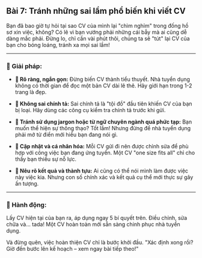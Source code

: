 ## Bài 7: Tránh những sai lầm phổ biến khi viết CV

Bạn đã bao giờ tự hỏi tại sao CV của mình lại "chìm nghỉm" trong đống hồ sơ xin việc, không? Có lẽ vì bạn vướng phải những cái bẫy mà ai cũng dễ dàng mắc phải. Đừng lo, chỉ cần vài phút thôi, chúng ta sẽ "tút" lại CV của bạn cho bóng loáng, tránh xa mọi sai lầm!

---

### 📌 Giải pháp:

- **🔹 Rõ ràng, ngắn gọn:** Đừng biến CV thành tiểu thuyết. Nhà tuyển dụng không có thời gian để đọc một bản CV dài lê thê. Hãy giới hạn trong 1-2 trang là đẹp.

- **🔹 Không sai chính tả:** Sai chính tả là "tội đồ" đầu tiên khiến CV của bạn bị loại. Hãy dùng các công cụ kiểm tra chính tả trước khi gửi.

- **🔹 Tránh sử dụng jargon hoặc từ ngữ chuyên ngành quá phức tạp:** Bạn muốn thể hiện sự thông thạo? Tốt lắm! Nhưng đừng để nhà tuyển dụng phải mở từ điển mới hiểu bạn đang nói gì.

- **🔹 Cập nhật và cá nhân hóa:** Mỗi CV gửi đi nên được chỉnh sửa để phù hợp với công việc bạn đang ứng tuyển. Một CV "one size fits all" chỉ cho thấy bạn thiếu sự nỗ lực.

- **🔹 Nêu rõ kết quả và thành tựu:** Ai cũng có thể nói mình làm được việc này việc kia. Nhưng con số chính xác và kết quả cụ thể mới thực sự gây ấn tượng.

---

### 🚀 Hành động:

Lấy CV hiện tại của bạn ra, áp dụng ngay 5 bí quyết trên. Điều chỉnh, sửa chữa và... tada! Một CV hoàn toàn mới sẵn sàng chinh phục nhà tuyển dụng.

Và đừng quên, việc hoàn thiện CV chỉ là bước khởi đầu. "Xác định xong rồi? Giờ đến bước lên kế hoạch – xem ngay bài tiếp theo!"